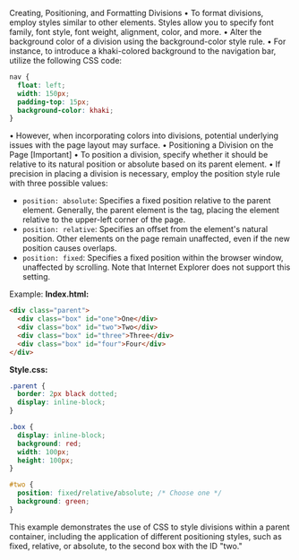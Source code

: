 Creating, Positioning, and Formatting Divisions
• To format divisions, employ styles similar to other elements. Styles allow you to specify font family, font style, font weight, alignment, color, and more.
• Alter the background color of a division using the background-color style rule.
• For instance, to introduce a khaki-colored background to the navigation bar, utilize the following CSS code:

```css
nav {
  float: left;
  width: 150px;
  padding-top: 15px;
  background-color: khaki;
}
```

• However, when incorporating colors into divisions, potential underlying issues with the page layout may surface.
• Positioning a Division on the Page [Important]
• To position a division, specify whether it should be relative to its natural position or absolute based on its parent element.
• If precision in placing a division is necessary, employ the position style rule with three possible values:
  - `position: absolute`: Specifies a fixed position relative to the parent element. Generally, the parent element is the <body> tag, placing the element relative to the upper-left corner of the page.
  - `position: relative`: Specifies an offset from the element's natural position. Other elements on the page remain unaffected, even if the new position causes overlaps.
  - `position: fixed`: Specifies a fixed position within the browser window, unaffected by scrolling. Note that Internet Explorer does not support this setting.

Example:
**Index.html:**
```html
<div class="parent">
  <div class="box" id="one">One</div>
  <div class="box" id="two">Two</div>
  <div class="box" id="three">Three</div>
  <div class="box" id="four">Four</div>
</div>
```

**Style.css:**
```css
.parent {
  border: 2px black dotted;
  display: inline-block;
}

.box {
  display: inline-block;
  background: red;
  width: 100px;
  height: 100px;
}

#two {
  position: fixed/relative/absolute; /* Choose one */
  background: green;
}
```

This example demonstrates the use of CSS to style divisions within a parent container, including the application of different positioning styles, such as fixed, relative, or absolute, to the second box with the ID "two."